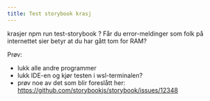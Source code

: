 ```yaml
---
title: Test storybook krasj
---
```


krasjer npm run test-storybook ? Får du error-meldinger som folk på internettet sier betyr at du har gått tom for RAM?

Prøv:
- lukk alle andre programmer
- lukk IDE-en og kjør testen i wsl-terminalen?
- prøv noe av det som blir foreslått her: https://github.com/storybookjs/storybook/issues/12348
